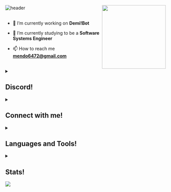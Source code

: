 ![header](https://capsule-render.vercel.app/api?type=waving&color=0:6306ca,100:B801ff&height=200&text=Hey+%F0%9F%91%8B%2C+%20I'm%20Mendo6472&fontAlignY=25&descAlignY=50&fontSize=50&fontColor=FFFFFF&desc=A%20beginner%20backend%20developer%20from%20Colombia)
<img align="right" width="200" src="https://media.discordapp.net/attachments/741974571569119233/1127295580352295064/image.png">
<br>
<br>
- 🔭 I’m currently working on **Demi!Bot**

- 🌱 I’m currently studying to be a **Software Systems Engineer**

- 📫 How to reach me **mendo6472@gmail.com**
<br>
<details><summary><h2>Discord!</h2></summary>
	<div align="center">
		<img src="https://lanyard.cnrad.dev/api/391344552817983498?theme=dark&bg=0d1117"/> 
	</div>
</details>


<details><summary><h2>Connect with me!</h2></summary>
  <div align="center">
	<a href="https://linkedin.com/in/julian-andres-mendoza-castro-a4ba7a247/?locale=en_us" target="blank">
		<img src="https://raw.githubusercontent.com/rahuldkjain/github-profile-readme-generator/master/src/images/icons/Social/linked-in-alt.svg" alt="LinkedIn" width="50" />
      	</a>
	<a href="https://www.npmjs.com/~mendo6472" target="blank">
		<img src="https://user-images.githubusercontent.com/25181517/121401671-49102800-c959-11eb-9f6f-74d49a5e1774.png" alt="npm" width="50" />
	</a>
	<a href="https://glitch.com/@mendo6472" target="blank">
		<img src="https://cdn.discordapp.com/attachments/763164604763078669/1132151246036422696/glitchLogo.png" alt="Glitch" width="50" />
	</a>	    
  </div>
</details>

<details><summary><h2>Languages and Tools!</h2></summary>
  <div align="center">
	<img width="50" src="https://user-images.githubusercontent.com/25181517/117201156-9a724800-adec-11eb-9a9d-3cd0f67da4bc.png" alt="Java" title="Java"/>
	<img width="50" src="https://user-images.githubusercontent.com/25181517/183568594-85e280a7-0d7e-4d1a-9028-c8c2209e073c.png" alt="Node.js" title="Node.js"/>
	<img width="50" src="https://user-images.githubusercontent.com/25181517/117447155-6a868a00-af3d-11eb-9cfe-245df15c9f3f.png" alt="JavaScript" title="JavaScript"/>
  	<img width="50" src="https://github.com/Mendo6472/Mendo6472/assets/78510889/8d16f64a-d3b7-4c60-acdd-1df16ae3edde" alt="Visual Basic" title="Visual Basic"/>
	<img width="50" src="https://user-images.githubusercontent.com/25181517/192106073-90fffafe-3562-4ff9-a37e-c77a2da0ff58.png" alt="C++" title="C++"/>
	<img width="50" src="https://user-images.githubusercontent.com/25181517/183896128-ec99105a-ec1a-4d85-b08b-1aa1620b2046.png" alt="MySQL" title="MySQL"/>
	<img width="50" src="https://user-images.githubusercontent.com/25181517/192108890-200809d1-439c-4e23-90d3-b090cf9a4eea.png" alt="InteliJ" title="InteliJ"/>
	<img width="50" src="https://user-images.githubusercontent.com/25181517/192108891-d86b6220-e232-423a-bf5f-90903e6887c3.png" alt="Visual Studio Code" title="Visual Studio Code"/>
	<img width="50" src="https://user-images.githubusercontent.com/25181517/121401671-49102800-c959-11eb-9f6f-74d49a5e1774.png" alt="npm" title="npm"/>
	<img width="50" src="https://user-images.githubusercontent.com/25181517/192108374-8da61ba1-99ec-41d7-80b8-fb2f7c0a4948.png" alt="GitHub" title="GitHub"/>
</div>
</details>

<details><summary><h2>Stats!</h2></summary>
  <br>
  <div align="center">
    <img width="48%" height="195px" src="https://github-readme-stats.vercel.app/api/top-langs?username=mendo6472&show_icons=true&theme=dracula&title_color=c406f9&text_color=c406f9&hide_border=true&locale=en&layout=compact" alt="mendo6472" />
    <img width="50%" height="195px" src="https://github-readme-stats.vercel.app/api?username=mendo6472&show_icons=false&theme=dracula&title_color=c406f9&text_color=c406f9&hide_border=true&locale=en" alt="mendo6472" />
  </div>
</details>

<img align="center" src = "https://github.com/Mendo6472/Mendo6472/assets/78510889/e925ad4b-80e5-481e-aea5-aa171d7d0d1a">
</p>
